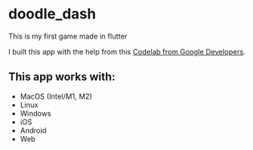 # doodle_dash

This is my first game made in flutter

I built this app with the help from this [Codelab from Google Developers](https://codelabs.developers.google.com/codelabs/flutter-flame-game).

## This app works with:
- MacOS (Intel/M1, M2)
- Linux
- Windows
- iOS
- Android
- Web
